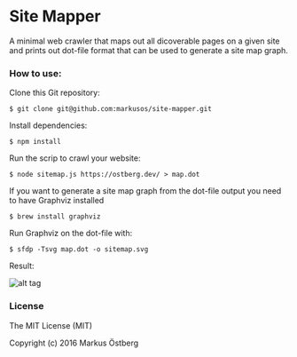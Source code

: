 # Site Mapper

A minimal web crawler that maps out all dicoverable pages on a given site and prints out dot-file format that can be used to generate a site map graph.

### How to use:

Clone this Git repository:

```
$ git clone git@github.com:markusos/site-mapper.git
```

Install dependencies:

```
$ npm install
```

Run the scrip to crawl your website:

```
$ node sitemap.js https://ostberg.dev/ > map.dot
```

If you want to generate a site map graph from the dot-file output you need to have Graphviz installed

```
$ brew install graphviz
```

Run Graphviz on the dot-file with:

```
$ sfdp -Tsvg map.dot -o sitemap.svg
```

Result:

![alt tag](https://raw.github.com/markusos/site-mapper/master/sitemap.png)

### License

The MIT License (MIT)

Copyright (c) 2016 Markus Östberg
